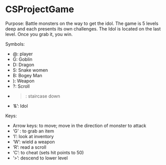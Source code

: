 # CSProjectGame

Purpose: Battle monsters on the way to get the idol. The game is 5 levels deep and each presents its own challenges. The Idol is located on the last level. Once you grab it, you win.

Symbols:
- @: player
- G: Goblin
- D: Dragon
- S: Snake women
- B: Bogey Man
- ): Weapon
- ?: Scroll
- > : staircase down
- ‘&’: Idol

Keys:
- Arrow keys: to move; move in the direction of monster to attack
- ‘G’ : to grab an item
- ‘I’: look at inventory
- ‘W’: wield a weapon
- ‘R’: read a scroll
- ‘C’: to cheat (sets hit points to 50)
- ‘>’: descend to lower level
